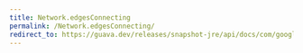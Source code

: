 ```yaml
---
title: Network.edgesConnecting
permalink: /Network.edgesConnecting/
redirect_to: https://guava.dev/releases/snapshot-jre/api/docs/com/google/common/graph/Network.html#edgesConnecting-N-N-
---
```

